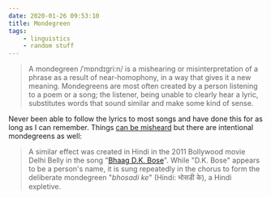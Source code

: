 ```yaml
---
date: 2020-01-26 09:53:10
title: Mondegreen
tags:
    - linguistics
    - random stuff
---
```


> A mondegreen /ˈmɒndɪɡriːn/ is a mishearing or misinterpretation of a phrase as a result of near-homophony, in a way that gives it a new meaning. Mondegreens are most often created by a person listening to a poem or a song; the listener, being unable to clearly hear a lyric, substitutes words that sound similar and make some kind of sense.

Never been able to follow the lyrics to most songs and have done this for as long as I can remember. Things [can be misheard](https://www.youtube.com/watch?v=VZhxLjDLu6Y) but there are intentional mondegreens as well:

> A similar effect was created in Hindi in the 2011 Bollywood movie Delhi Belly in the song "[Bhaag D.K. Bose](https://www.youtube.com/watch?v=2xZyo6weod4)". While "D.K. Bose" appears to be a person's name, it is sung repeatedly in the chorus to form the deliberate mondegreen "_bhosadi ke_" (Hindi: भोसडी के), a Hindi expletive.
